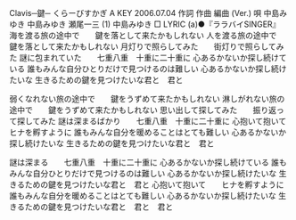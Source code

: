 
Clavis─鍵─
くらーびすかぎ
A KEY
2006.07.04
作詞  作曲  編曲 (Ver.)   唄
中島みゆき   中島みゆき   瀬尾一三 (1)
中島みゆき
□ LYRIC (a)●『ララバイSINGER』
海を渡る旅の途中で　　鍵を落として来たかもしれない
人を渡る旅の途中で　　鍵を落として来たかもしれない
月灯りで照らしてみた　　街灯りで照らしてみた
謎に包まれていた　　七重八重　十重に二十重に
心あるかないか探し続けている
誰もみんな自分ひとりだけで見つけるのは難しい
心あるかないか探し続けたいな
生きるための鍵を見つけたいな君と　君と

弱くなれない旅の途中で　　鍵をうずめて来たかもしれない
淋しがれない旅の途中で　　鍵をうずめて来たかもしれない
思い出して探してみた　　振り返って探してみた
謎は深まるばかり　　七重八重　十重に二十重に
心抱いて抱いて　　ヒナを孵すように
誰もみんな自分を暖めることはとても難しい
心あるかないか探し続けたいな
生きるための鍵を見つけたいな君と　君と

謎は深まる　　七重八重　十重に二十重に
心あるかないか探し続けている
誰もみんな自分ひとりだけで見つけるのは難しい
心あるかないか探し続けたいな
生きるための鍵を見つけたいな君と　君と
心抱いて抱いて　　ヒナを孵すように
誰もみんな自分を暖めることはとても難しい
心あるかないか探し続けたいな
生きるための鍵を見つけたいな君と　君と　君と